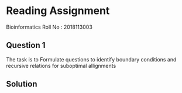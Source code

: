 # Reading Assignment

Bioinformatics
Roll No : 2018113003

## Question 1

The task is to Formulate questions to identify boundary conditions and recursive relations for suboptimal allignments

## Solution


